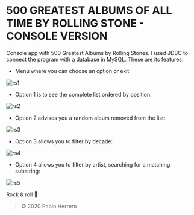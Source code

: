 # **500 GREATEST ALBUMS OF ALL TIME BY ROLLING STONE - CONSOLE VERSION** 

Console app with 500 Greatest Albums by Rolling Stones. I used JDBC to connect the program with a database in MySQL. These are its features:

- Menu where you can choose an option or exit:

![rs1](https://user-images.githubusercontent.com/57707569/85691513-dcaf0100-b6d4-11ea-9c7e-f6596c365919.jpg)

- Option 1 is to see the complete list ordered by position:

![rs2](https://user-images.githubusercontent.com/57707569/85691517-dd479780-b6d4-11ea-9297-9c7a9e1eabbd.jpg)

- Option 2 advises you a random album removed from the list:

![rs3](https://user-images.githubusercontent.com/57707569/85691522-dde02e00-b6d4-11ea-90bd-333d1941b640.jpg)

- Option 3 allows you to filter by decade:

![rs4](https://user-images.githubusercontent.com/57707569/85691524-dde02e00-b6d4-11ea-9c7e-3e5ae2480095.jpg)

- Option 4 allows you to filter by artist, searching for a matching substring:

![rs5](https://user-images.githubusercontent.com/57707569/85691527-de78c480-b6d4-11ea-8da6-f07921510904.jpg)

Rock & roll :metal:

> © 2020 Pablo Herrero
